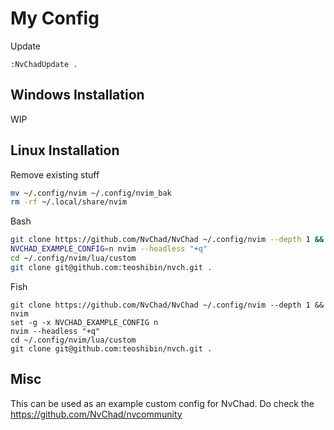 # My Config

Update
```
:NvChadUpdate .
```

## Windows Installation

WIP

## Linux Installation

Remove existing stuff
```bash
mv ~/.config/nvim ~/.config/nvim_bak
rm -rf ~/.local/share/nvim
```

Bash
```bash
git clone https://github.com/NvChad/NvChad ~/.config/nvim --depth 1 && nvim
NVCHAD_EXAMPLE_CONFIG=n nvim --headless "+q"
cd ~/.config/nvim/lua/custom
git clone git@github.com:teoshibin/nvch.git .
```

Fish
```fish
git clone https://github.com/NvChad/NvChad ~/.config/nvim --depth 1 && nvim
set -g -x NVCHAD_EXAMPLE_CONFIG n
nvim --headless "+q"
cd ~/.config/nvim/lua/custom
git clone git@github.com:teoshibin/nvch.git .
```

## Misc

This can be used as an example custom config for NvChad. 
Do check the https://github.com/NvChad/nvcommunity

